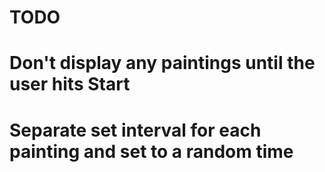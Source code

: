 # TODO

# Don't display any paintings until the user hits Start
# Separate set interval for each painting and set to a random time
